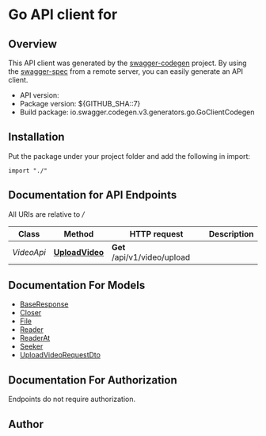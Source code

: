 # Go API client for 


## Overview
This API client was generated by the [swagger-codegen](https://github.com/swagger-api/swagger-codegen) project.  By using the [swagger-spec](https://github.com/swagger-api/swagger-spec) from a remote server, you can easily generate an API client.

- API version: 
- Package version: ${GITHUB_SHA::7}
- Build package: io.swagger.codegen.v3.generators.go.GoClientCodegen

## Installation
Put the package under your project folder and add the following in import:
```golang
import "./"
```

## Documentation for API Endpoints

All URIs are relative to */*

Class | Method | HTTP request | Description
------------ | ------------- | ------------- | -------------
*VideoApi* | [**UploadVideo**](docs/VideoApi.md#uploadvideo) | **Get** /api/v1/video/upload | 

## Documentation For Models

 - [BaseResponse](docs/BaseResponse.md)
 - [Closer](docs/Closer.md)
 - [File](docs/File.md)
 - [Reader](docs/Reader.md)
 - [ReaderAt](docs/ReaderAt.md)
 - [Seeker](docs/Seeker.md)
 - [UploadVideoRequestDto](docs/UploadVideoRequestDto.md)

## Documentation For Authorization
 Endpoints do not require authorization.


## Author


